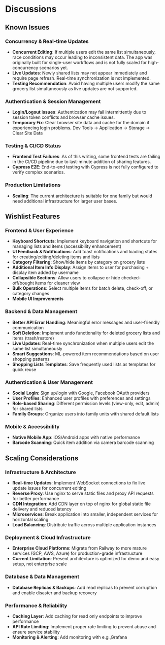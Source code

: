 # Discussions

## Known Issues

### Concurrency & Real-time Updates

- **Concurrent Editing**: If multiple users edit the same list simultaneously, race conditions may occur leading to inconsistent data. The app was originally built for single-user workflows and is not fully scaled for high-concurrency scenarios yet.
- **Live Updates**: Newly shared lists may not appear immediately and require page refresh. Real-time synchronization is not implemented.
- **Testing Recommendation**: Avoid having multiple users modify the same grocery list simultaneously as live updates are not supported.

### Authentication & Session Management

- **Login/Logout Issues**: Authentication may fail intermittently due to session token conflicts and browser cache issues.
- **Temporary Fix**: Clear browser site data and cache for the domain if experiencing login problems. Dev Tools -> Application -> Storage -> Clear Site Data

### Testing & CI/CD Status

- **Frontend Test Failures**: As of this writing, some frontend tests are failing in the CI/CD pipeline due to last-minute addition of sharing features.
- **Cypress E2E**: End-to-end testing with Cypress is not fully configured to verify complex scenarios.

### Production Limitations

- **Scaling**: The current architecture is suitable for one family but would need additional infrastructure for larger user bases.

## Wishlist Features

### Frontend & User Experience

- **Keyboard Shortcuts**: Implement keyboard navigation and shortcuts for managing lists and items (accessibility enhancement)
- **UI Feedback & Notifications**: Add toast notifications and loading states for creating/editing/deleting items and lists
- **Category Filtering**: Show/hide items by category on grocery lists
- **Additional Item Info Display**: Assign items to user for purchasing + display item added by username
- **Collapsible Sections**: Allow users to collapse or hide checked-off/bought items for cleaner view
- **Bulk Operations**: Select multiple items for batch delete, check-off, or category changes
- **Mobile UI Improvements**

### Backend & Data Management

- **Better API Error Handling**: Meaningful error messages and user-friendly communication
- **Soft Deletion**: Implement undo functionality for deleted grocery lists and items (trash/restore)
- **Live Updates**: Real-time synchronization when multiple users edit the same list simultaneously
- **Smart Suggestions**: ML-powered item recommendations based on user shopping patterns
- **Shopping Lists Templates**: Save frequently used lists as templates for quick reuse

### Authentication & User Management

- **Social Login**: Sign up/login with Google, Facebook OAuth providers
- **User Profiles**: Enhanced user profiles with preferences and settings
- **Role-based Sharing**: Different permission levels (view-only, edit, admin) for shared lists
- **Family Groups**: Organize users into family units with shared default lists

### Mobile & Accessibility

- **Native Mobile App**: iOS/Android apps with native performance
- **Barcode Scanning**: Quick item addition via camera barcode scanning

## Scaling Considerations

### Infrastructure & Architecture

- **Real-time Updates**: Implement WebSocket connections to fix live update issues for concurrent editing
- **Reverse Proxy**: Use nginx to serve static files and proxy API requests for better performance
- **CDN Integration**: Add CDN layer on top of nginx for global static file delivery and reduced latency
- **Microservices**: Break application into smaller, independent services for horizontal scaling
- **Load Balancing**: Distribute traffic across multiple application instances

### Deployment & Cloud Infrastructure

- **Enterprise Cloud Platforms**: Migrate from Railway to more mature services (GCP, AWS, Azure) for production-grade infrastructure
- **Current Limitation**: Present architecture is optimized for demo and easy setup, not enterprise scale

### Database & Data Management

- **Database Replicas & Backups**: Add read replicas to prevent corruption and enable disaster and backup recovery

### Performance & Reliability

- **Caching Layer**: Add caching for read only endpoints to improve performance
- **API Rate Limiting**: Implement proper rate limiting to prevent abuse and ensure service stability
- **Monitoring & Alerting**: Add monitoring with e.g.,Grafana

